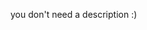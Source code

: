 you don't need a description :)

<!---
astudentinearth/astudentinearth is a ✨ special ✨ repository because its `README.md` (this file) appears on your GitHub profile.
You can click the Preview link to take a look at your changes.
--->
